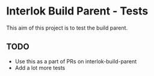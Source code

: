 # Interlok Build Parent - Tests

This aim of this project is to test the build parent.

## TODO

- Use this as a part of PRs on interlok-build-parent
- Add a lot more tests